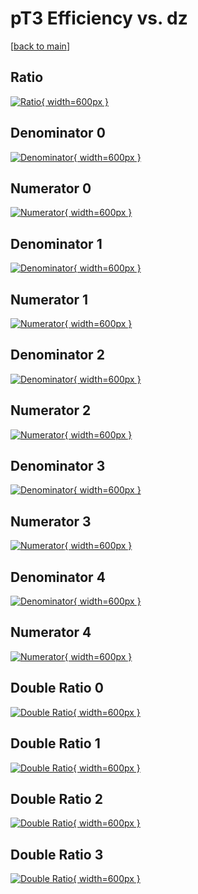 # pT3 Efficiency vs. dz

[[back to main](./)]



## Ratio

[![Ratio](../mtv/var/pT3_vtr_0_1_eff_dz.png){ width=600px }](../mtv/var/pT3_vtr_0_1_eff_dz.pdf)

## Denominator 0

[![Denominator](../mtv/den/pT3_vtr_0_1_eff_dz_den0.png){ width=600px }](../mtv/den/pT3_vtr_0_1_eff_dz_den0.pdf)

## Numerator 0

[![Numerator](../mtv/num/pT3_vtr_0_1_eff_dz_num0.png){ width=600px }](../mtv/num/pT3_vtr_0_1_eff_dz_num0.pdf)

## Denominator 1

[![Denominator](../mtv/den/pT3_vtr_0_1_eff_dz_den1.png){ width=600px }](../mtv/den/pT3_vtr_0_1_eff_dz_den1.pdf)

## Numerator 1

[![Numerator](../mtv/num/pT3_vtr_0_1_eff_dz_num1.png){ width=600px }](../mtv/num/pT3_vtr_0_1_eff_dz_num1.pdf)

## Denominator 2

[![Denominator](../mtv/den/pT3_vtr_0_1_eff_dz_den2.png){ width=600px }](../mtv/den/pT3_vtr_0_1_eff_dz_den2.pdf)

## Numerator 2

[![Numerator](../mtv/num/pT3_vtr_0_1_eff_dz_num2.png){ width=600px }](../mtv/num/pT3_vtr_0_1_eff_dz_num2.pdf)

## Denominator 3

[![Denominator](../mtv/den/pT3_vtr_0_1_eff_dz_den3.png){ width=600px }](../mtv/den/pT3_vtr_0_1_eff_dz_den3.pdf)

## Numerator 3

[![Numerator](../mtv/num/pT3_vtr_0_1_eff_dz_num3.png){ width=600px }](../mtv/num/pT3_vtr_0_1_eff_dz_num3.pdf)

## Denominator 4

[![Denominator](../mtv/den/pT3_vtr_0_1_eff_dz_den4.png){ width=600px }](../mtv/den/pT3_vtr_0_1_eff_dz_den4.pdf)

## Numerator 4

[![Numerator](../mtv/num/pT3_vtr_0_1_eff_dz_num4.png){ width=600px }](../mtv/num/pT3_vtr_0_1_eff_dz_num4.pdf)

## Double Ratio 0

[![Double Ratio](../mtv/ratio/pT3_vtr_0_1_eff_dz_ratio0.png){ width=600px }](../mtv/ratio/pT3_vtr_0_1_eff_dz_ratio0.pdf)

## Double Ratio 1

[![Double Ratio](../mtv/ratio/pT3_vtr_0_1_eff_dz_ratio1.png){ width=600px }](../mtv/ratio/pT3_vtr_0_1_eff_dz_ratio1.pdf)

## Double Ratio 2

[![Double Ratio](../mtv/ratio/pT3_vtr_0_1_eff_dz_ratio2.png){ width=600px }](../mtv/ratio/pT3_vtr_0_1_eff_dz_ratio2.pdf)

## Double Ratio 3

[![Double Ratio](../mtv/ratio/pT3_vtr_0_1_eff_dz_ratio3.png){ width=600px }](../mtv/ratio/pT3_vtr_0_1_eff_dz_ratio3.pdf)

